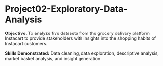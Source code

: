 # Project02-Exploratory-Data-Analysis
 
**Objective:** To analyze five datasets from the grocery delivery platform Instacart to provide stakeholders with insights into the shopping habits of Instacart customers. 

**Skills Demonstrated:** Data cleaning, data exploration, descriptive analysis, market basket analysis, and insight generation
